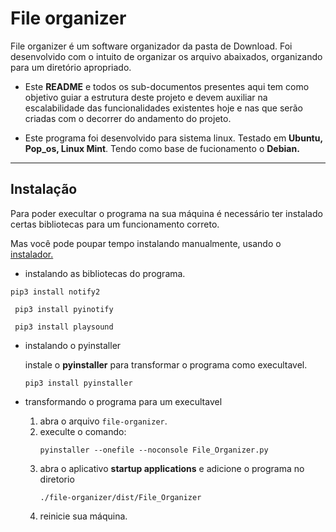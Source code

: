 <h1>File organizer</h1>
 
 
 
 File organizer é um software organizador da pasta de Download.
Foi desenvolvido com o intuito de organizar os arquivo abaixados, organizando para um diretório apropriado.


- Este <strong>README</strong> e todos os sub-documentos presentes aqui tem como objetivo guiar a estrutura deste projeto e devem auxiliar na escalabilidade das funcionalidades existentes hoje e nas que serão criadas com o decorrer do andamento do projeto.

- Este programa foi desenvolvido para sistema linux. Testado em <strong>Ubuntu, Pop_os, Linux Mint</strong>. Tendo como base de fucionamento o <strong>Debian.</strong>

----
 
<h2>Instalação</h2>

Para poder execultar o programa na sua máquina é necessário ter instalado certas bibliotecas para um funcionamento correto.

Mas você pode poupar tempo instalando manualmente, usando o  <a href="https://github.com/thisiscleverson/installer-fileOrginazer.git">instalador.</a>

-  instalando as bibliotecas do programa.
 ```
 pip3 install notify2
 ```

```
 pip3 install pyinotify
```

```
 pip3 install playsound
```

- instalando o pyinstaller

	instale o <strong>pyinstaller</strong> para transformar o programa como execultavel.
	
	```
	pip3 install pyinstaller
	```
	

- transformando o programa para um execultavel
	
	1. abra o arquivo <code>file-organizer</code>.
	2. execulte o comando:
		```
		pyinstaller --onefile --noconsole File_Organizer.py
		```
	3. abra o aplicativo <strong>startup applications</strong> e adicione o programa no diretorio 
		```
		./file-organizer/dist/File_Organizer
		```
	4. reinicie sua máquina.
	




 
 